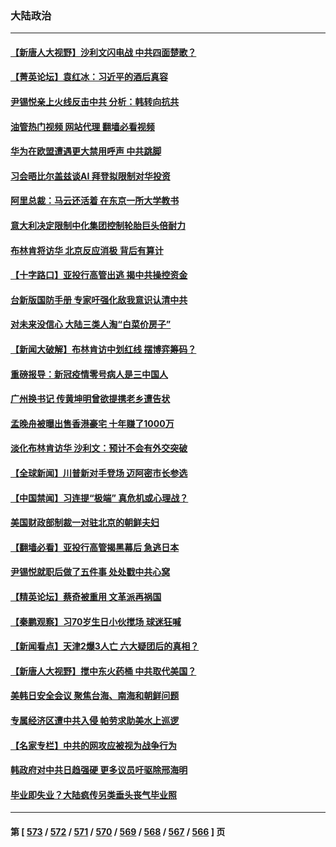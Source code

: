 ### 大陆政治
---
#### [【新唐人大视野】沙利文闪电战 中共四面楚歌？](../../pages/ncid277/n14017669.md?06170845) 
#### [【菁英论坛】袁红冰：习近平的酒后真容](../../pages/ncid277/n14017618.md?06170845) 
#### [尹锡悦亲上火线反击中共 分析：韩转向抗共](../../pages/ncid277/n14017642.md?06170845) 
#### [油管热门视频 网站代理 翻墙必看视频](http://138.2.39.72:81/youtube.html?epic-marker?06170845)
#### [华为在欧盟遭遇更大禁用呼声 中共跳脚](../../pages/ncid277/n14017544.md?06170845) 
#### [习会晤比尔盖兹谈AI 拜登拟限制对华投资](../../pages/ncid277/n14017596.md?06170845) 
#### [阿里总裁：马云还活着 在东京一所大学教书](../../pages/ncid277/n14017636.md?06170845) 
#### [意大利决定限制中化集团控制轮胎巨头倍耐力](../../pages/ncid277/n14017605.md?06170845) 
#### [布林肯将访华 北京反应消极 背后有算计](../../pages/ncid277/n14017558.md?06170845) 
#### [【十字路口】亚投行高管出逃 揭中共操控资金](../../pages/ncid277/n14017447.md?06170845) 
#### [台新版国防手册 专家吁强化敌我意识认清中共](../../pages/ncid277/n14016103.md?06170845) 
#### [对未来没信心 大陆三类人淘“白菜价房子”](../../pages/ncid277/n14017549.md?06170845) 
#### [【新闻大破解】布林肯访中划红线 摆博弈筹码？](../../pages/ncid277/n14017505.md?06170845) 
#### [重磅报导：新冠疫情零号病人是三中国人](../../pages/ncid277/n14017445.md?06170845) 
#### [广州换书记 传黄坤明曾欲提携老乡遭告状](../../pages/ncid277/n14017460.md?06170845) 
#### [孟晚舟被曝出售香港豪宅 十年赚了1000万](../../pages/ncid277/n14017411.md?06170845) 
#### [淡化布林肯访华 沙利文：预计不会有外交突破](../../pages/ncid277/n14017351.md?06170845) 
#### [【全球新闻】川普新对手登场 迈阿密市长参选](../../pages/ncid277/n14017321.md?06170845) 
#### [【中国禁闻】习连提“极端” 真危机或心理战？](../../pages/ncid277/n14016969.md?06170845) 
#### [美国财政部制裁一对驻北京的朝鲜夫妇](../../pages/ncid277/n14017310.md?06170845) 
#### [【翻墙必看】亚投行高管揭黑幕后 急逃日本](../../pages/ncid277/n14017107.md?06170845) 
#### [尹锡悦就职后做了五件事 处处戳中共心窝](../../pages/ncid277/n14016954.md?06170845) 
#### [【精英论坛】蔡奇被重用 文革派再祸国](../../pages/ncid277/n14016984.md?06170845) 
#### [【秦鹏观察】习70岁生日小伙搅场 球迷狂喊](../../pages/ncid277/n14016991.md?06170845) 
#### [【新闻看点】天津2爆3人亡 六大疑团后的真相？](../../pages/ncid277/n14016974.md?06170845) 
#### [【新唐人大视野】搅中东火药桶 中共取代美国？](../../pages/ncid277/n14016906.md?06170845) 
#### [美韩日安全会议 聚焦台海、南海和朝鲜问题](../../pages/ncid277/n14016749.md?06170845) 
#### [专属经济区遭中共入侵 帕劳求助美水上巡逻](../../pages/ncid277/n14016873.md?06170845) 
#### [【名家专栏】中共的网攻应被视为战争行为](../../pages/ncid277/n14016740.md?06170845) 
#### [韩政府对中共日趋强硬 更多议员吁驱除邢海明](../../pages/ncid277/n14016888.md?06170845) 
#### [毕业即失业？大陆疯传另类垂头丧气毕业照](../../pages/ncid277/n14016870.md?06170845) 

---
#### 第 [ [573](./573.md?06170845) / [572](./572.md?06170845) / [571](./571.md?06170845) / [570](./570.md?06170845) / [569](./569.md?06170845) / [568](./568.md?06170845) / [567](./567.md?06170845) / [566](./566.md?06170845) ] 页
